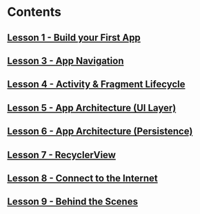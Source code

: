 # Contents

## [Lesson 1 - Build your First App](lesson1.md)
## [Lesson 3 - App Navigation](lesson3.md)
## [Lesson 4 - Activity & Fragment Lifecycle](lesson4.md)
## [Lesson 5 - App Architecture (UI Layer)](lesson5.md)
## [Lesson 6 - App Architecture (Persistence)](lesson6.md)
## [Lesson 7 - RecyclerView](lesson7.md)
## [Lesson 8 - Connect to the Internet](lesson8.md)
## [Lesson 9 - Behind the Scenes](lesson9.md)
